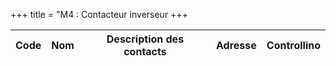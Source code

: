 +++
title = "M4 : Contacteur inverseur
+++

Code|Nom|Description des contacts|Adresse|Controllino
|---|---|---|---|---|
